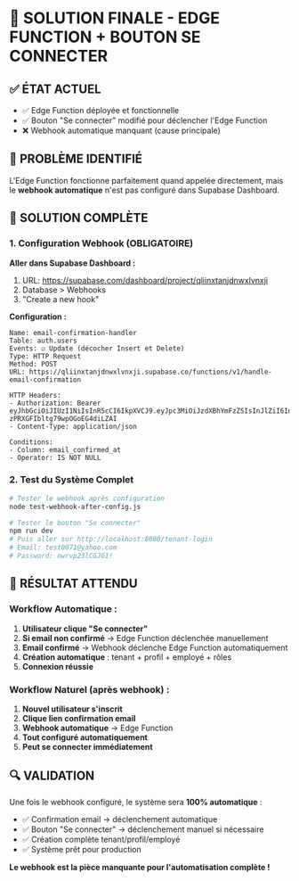 # 🎯 SOLUTION FINALE - EDGE FUNCTION + BOUTON SE CONNECTER

## ✅ ÉTAT ACTUEL
- ✅ Edge Function déployée et fonctionnelle
- ✅ Bouton "Se connecter" modifié pour déclencher l'Edge Function
- ❌ Webhook automatique manquant (cause principale)

## 🔧 PROBLÈME IDENTIFIÉ
L'Edge Function fonctionne parfaitement quand appelée directement, mais le **webhook automatique** n'est pas configuré dans Supabase Dashboard.

## 🚀 SOLUTION COMPLÈTE

### 1. Configuration Webhook (OBLIGATOIRE)

**Aller dans Supabase Dashboard :**
1. URL: https://supabase.com/dashboard/project/qliinxtanjdnwxlvnxji
2. Database > Webhooks
3. "Create a new hook"

**Configuration :**
```
Name: email-confirmation-handler
Table: auth.users
Events: ☑️ Update (décocher Insert et Delete)
Type: HTTP Request
Method: POST
URL: https://qliinxtanjdnwxlvnxji.supabase.co/functions/v1/handle-email-confirmation

HTTP Headers:
- Authorization: Bearer eyJhbGciOiJIUzI1NiIsInR5cCI6IkpXVCJ9.eyJpc3MiOiJzdXBhYmFzZSIsInJlZiI6InFsaWlueHRhbmpkbnd4bHZueGppIiwicm9sZSI6InNlcnZpY2Vfcm9sZSIsImlhdCI6MTc1NzE2ODYxMywiZXhwIjoyMDcyNzQ0NjEzfQ.THSC4CaaEh0IJPP-zPRXGFIbltg79wpOGoEG4diLZAI
- Content-Type: application/json

Conditions:
- Column: email_confirmed_at
- Operator: IS NOT NULL
```

### 2. Test du Système Complet

```bash
# Tester le webhook après configuration
node test-webhook-after-config.js

# Tester le bouton "Se connecter"
npm run dev
# Puis aller sur http://localhost:8080/tenant-login
# Email: test0071@yahoo.com
# Password: nwrvp23lCGJG1!
```

## 🎉 RÉSULTAT ATTENDU

### Workflow Automatique :
1. **Utilisateur clique "Se connecter"**
2. **Si email non confirmé** → Edge Function déclenchée manuellement
3. **Email confirmé** → Webhook déclenche Edge Function automatiquement
4. **Création automatique** : tenant + profil + employé + rôles
5. **Connexion réussie**

### Workflow Naturel (après webhook) :
1. **Nouvel utilisateur s'inscrit**
2. **Clique lien confirmation email**
3. **Webhook automatique** → Edge Function
4. **Tout configuré automatiquement**
5. **Peut se connecter immédiatement**

## 🔍 VALIDATION

Une fois le webhook configuré, le système sera **100% automatique** :
- ✅ Confirmation email → déclenchement automatique
- ✅ Bouton "Se connecter" → déclenchement manuel si nécessaire
- ✅ Création complète tenant/profil/employé
- ✅ Système prêt pour production

**Le webhook est la pièce manquante pour l'automatisation complète !**
